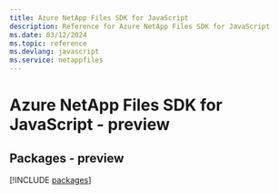 ```yaml
---
title: Azure NetApp Files SDK for JavaScript
description: Reference for Azure NetApp Files SDK for JavaScript
ms.date: 03/12/2024
ms.topic: reference
ms.devlang: javascript
ms.service: netappfiles
---
```

# Azure NetApp Files SDK for JavaScript - preview
## Packages - preview
[!INCLUDE [packages](netapp-files-index.md)]